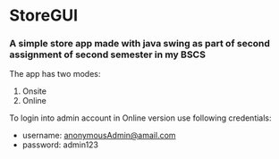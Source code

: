 # StoreGUI
### A simple store app made with java swing as part of second assignment of second semester in my BSCS

The app has two modes:
1. Onsite
2. Online

To login into admin account in Online version use following credentials:
- username: anonymousAdmin@amail.com
- password: admin123

